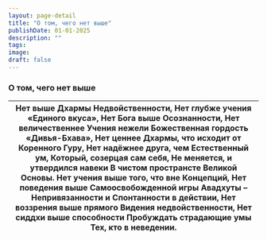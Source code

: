 ```yaml
---
layout: page-detail
title: "О том, чего нет выше"
publishDate: 01-01-2025
description: ""
tags:
image:
draft: false
---
```


### О том, чего нет выше

| Нет выше Дхармы Недвойственности,  Нет глубже учения «Единого вкуса»,  Нет Бога выше Осознанности,  Нет величественнее Учения нежели  Божественная гордость «Дивья-Бхава»,  Нет ценнее Дхармы, что исходит от  Коренного Гуру,  Нет надёжнее друга, чем Естественный ум,  Который, созерцая сам себя,  Не меняется, и утвердился навеки  В чистом пространсте  Великой Основы.  Нет учения выше того, что вне  Концепций,  Нет поведения выше  Самоосвобожденной игры  Авадхуты –  Непривязанности и  Спонтанности в действии,  Нет воззрения выше прямого  Видения недвойственности,  Нет сиддхи выше способности  Пробуждать страдающие умы  Тех, кто в неведении. |
| -------------------------------------------------------------------------------------------------------------------------------------------------------------------------------------------------------------------------------------------------------------------------------------------------------------------------------------------------------------------------------------------------------------------------------------------------------------------------------------------------------------------------------------------------------------------------------------------------------------------------------------------------------------------- |
  
  
